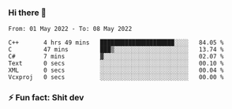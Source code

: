 ### Hi there 👋
<!--START_SECTION:waka-->

```text
From: 01 May 2022 - To: 08 May 2022

C++       4 hrs 49 mins   █████████████████████░░░░   84.05 %
C         47 mins         ███▒░░░░░░░░░░░░░░░░░░░░░   13.74 %
C#        7 mins          ▓░░░░░░░░░░░░░░░░░░░░░░░░   02.07 %
Text      0 secs          ░░░░░░░░░░░░░░░░░░░░░░░░░   00.10 %
XML       0 secs          ░░░░░░░░░░░░░░░░░░░░░░░░░   00.04 %
Vcxproj   0 secs          ░░░░░░░░░░░░░░░░░░░░░░░░░   00.00 %
```

<!--END_SECTION:waka-->
<!--
**TG4LAaron/TG4LAaron** is a ✨ _special_ ✨ repository because its `README.md` (this file) appears on your GitHub profile.

Here are some ideas to get you started:

- 🔭 I’m currently working on ...
- 🌱 I’m currently learning ...
- 👯 I’m looking to collaborate on ...
- 🤔 I’m looking for help with ...
- 💬 Ask me about ...
- 📫 How to reach me: ...
- 😄 Pronouns: ...
- ⚡ Fun fact: ...
-->
### ⚡ Fun fact: Shit dev
